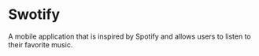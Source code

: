# Swotify
A mobile application that is inspired by Spotify and allows users to listen to their favorite music.
